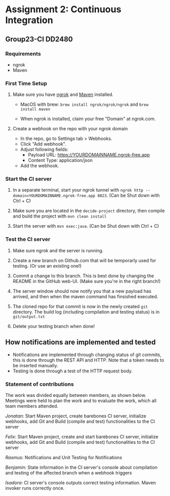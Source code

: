 # Assignment 2: Continuous Integration

## Group23-CI DD2480

### Requirements

- ngrok
- Maven

### First Time Setup

1.  Make sure you have <a href = https://dashboard.ngrok.com/get-started/setup>ngrok</a> and <a href = https://maven.apache.org/what-is-maven.html>Maven</a> installed.

    - MacOS with brew: `brew install ngrok/ngrok/ngrok` and `brew install maven`

    - When ngrok is installed, claim your free "Domain" at ngrok.com.

2.  Create a webhook on the repo with your ngrok domain

    - In the repo, go to Settings tab > Webhooks.
    - Click "Add webhook".
    - Adjust following fields:
      - Payload URL: https://YOURDOMAINNAME.ngrok-free.app
      - Content Type: application/json
    - Add the webhook.

### Start the CI server

1. In a separate terminal, start your ngrok tunnel with
   `ngrok http --domain=YOURDOMAINNAME.ngrok-free.app 8023`. (Can be Shut down with Ctrl + C)

2. Make sure you are located in the `decide-project` directory, then compile and build the project with `mvn clean install`

3. Start the server with `mvn exec:java`. (Can be Shut down with Ctrl + C)

### Test the CI server

1. Make sure ngrok and the server is running.

2. Create a new branch on Github.com that will be temporarly used for testing. (Or use an existing one!)

3. Commit a change to this branch. This is best done by changing the README in the GitHub web-UI. (Make sure you're in the right branch!)

4. The server window should now notify you that a new payload has arrived, and then when the maven command has finsished executed.

5. The cloned repo for that commit is now in the newly created `git` directory. The build log (including compilation and testing status) is in `git/output.txt`

6. Delete your testing branch when done!

## How notifications are implemented and tested

- Notifications are implemented through changing status of git commits, this is done through the REST API and HTTP. Note that a token needs to be inserted manually.
- Testing is done through a test of the HTTP request body.

### Statement of contributions

The work was divided equally between members, as shown below. Meetings were held to plan the work and to evaluate the work, which all team members attended.

_Jonatan_: Start Maven project, create barebones CI server, initialize webhooks, add Git and Build (compile and test) functionalities to the CI server

_Felix_: Start Maven project, create and start barebones CI server, initialize webhooks, add Git and Build (compile and test) functionalities to the CI server
 
_Rasmus_: Notifications and Unit Testing for Notifications

_Benjamin_: State information in the CI server's console about compilation and testing of the affected branch when a webhook triggers

_Isadora_: CI server's console outputs correct testing information. Maven invoker runs correctly once.
